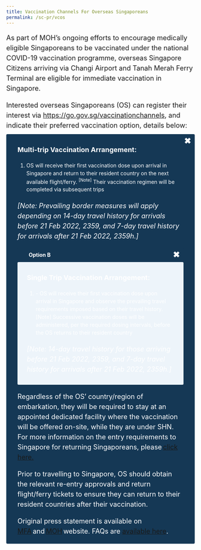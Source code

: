 ```yaml
---
title: Vaccination Channels For Overseas Singaporeans
permalink: /sc-pr/vcos
---
```

<p style="font-size:18px; margin-bottom:10px; line-height:1.5;">As part of MOH’s ongoing efforts to encourage medically eligible Singaporeans to be vaccinated under the national COVID-19 vaccination programme, overseas Singapore Citizens arriving via Changi Airport and Tanah Merah Ferry Terminal are eligible for immediate vaccination in Singapore.</p>

<p style="font-size:18px; margin-bottom:10px; line-height:1.5;">Interested overseas Singaporeans (OS) can register their interest via <a href="https://go.gov.sg/vaccinationchannels" target="_blank">https://go.gov.sg/vaccinationchannels</a>, and indicate their preferred vaccination option, details below:</p>

<html>

<head>
<meta charset="utf-8">
<title>Test Accordion</title>

<style>

input {
    display: none;
}

label {
    display: block;    
    padding: 10px 30px;
    margin: 0 0 1px 0;
    cursor: pointer;
    background: #153855;
    border-radius: 3px;
    color: #FFF;
    transition: ease .5s;
	position: relative;
}

label:hover {
    background: #346f9e;
}

label::after {
	font-family: "Font Awesome 5 Free";
	content: '\271A';
	font-weight: bold;
	font-size: 22px;
	position: absolute;
	right: 10px;
	top: 6px;
}

input:checked + label::after {
	content: '\2716';
}

.content {
    background: #FFFFFF;
    padding: 10px 25px;
    margin: 0 0 1px 0;
    border-radius: 3px;
}

input + label + .content {
    display: none;
}
	
input + label + #scpr {
    display: block;
}
	
input:checked + label + #scpr {
    display: none;
}
	
input + label + #ltph {
    display: block;
}
	
input:checked + label + #ltph {
    display: none;
}	

input:checked + label + .content {
    display: block;
}
	
.test2::after {
	font-family: "Font Awesome 5 Free";
	content: '\2716';
	font-weight: bold;
	font-size: 22px;
	position: absolute;
	right: 10px;
	top: 6px;
}

.test1:checked + label::after {
	content: '\271A';
}

	
</style>
</head>
<body>
<input class="test1" type="checkbox" id="title6" />
<label class="test2" for="title6" style="text-algin:center;><b>Option A</b></label>

<div id="scpr" class="content" style="background-color:#edf4fa;">	
<p style="line-height:1.5; font-size:18px; "><b>Multi-trip Vaccination Arrangement:</b><ol style="margin-top:15px;">
<li style="line-height:1.5;">OS will receive their first vaccination dose upon arrival in Singapore and return to their resident country on the next available flight/ferry. <sup>[Note]</sup> Their vaccination regimen will be completed via subsequent trips</li></ol>									    
</p>
<p style="line-height:1.5; font-size:18px; margin-top:20px; "><i>[Note: Prevailing border measures will apply depending on 14-day travel history for arrivals before 21 Feb 2022, 2359, and 7-day travel history for arrivals after 21 Feb 2022, 2359h.]</i></p>
	</div>
	
<input class="test1" type="checkbox" id="title7"/>
<label class="test2" for="title7"><b>Option B</b></label>

<div id="ltph" class="content" style="background-color:#edf4fa;">
	<p style="line-height:1.5; font-size:18px; "><b>Single Trip Vaccination Arrangement:</b><ol style="margin-top:15px;">
<li style="line-height:1.5;">-	OS will receive their first vaccination dose upon arrival in Singapore and observe the prevailing travel requirements imposed based on their travel history. [Note] Successive vaccination doses will be administered, per the required dosing intervals, before the OS returns to their resident country</li></ol>					
</p>
<p style="line-height:1.5; font-size:18px; margin-top:20px; "><i>[Note: 14-day travel history for those arriving before 21 Feb 2022, 2359, and 7-day travel history for arrivals after 21 Feb 2022, 2359h.]</i></p>
	</div>
</body>
</html>

<p style="font-size:18px; margin-bottom:10px; line-height:1.5;">Regardless of the OS’ country/region of embarkation, they will be required to stay at an appointed dedicated facility where the vaccination will be offered on-site, while they are under SHN. For more information on the entry requirements to Singapore for returning Singaporeans, please <a href="/sc-pr/overview" target="_blank">click here.</a></p>							     
							     
<p style="font-size:18px; margin-bottom:10px; line-height:1.5;">Prior to travelling to Singapore, OS should obtain the relevant re-entry approvals and return flight/ferry tickets to ensure they can return to their resident countries after their vaccination. </p>
							       
<p style="font-size:18px; margin-bottom:10px; line-height:1.5;">Original press statement is available on <a href="https://www.mfa.gov.sg/Newsroom/Press-Statements-Transcripts-and-Photos/2021/09/20210911-COVID-19-Vaccination-Channels-for-Overseas-Singaporeans" target="_blank">MFA</a> and <a href="https://www.moh.gov.sg/news-highlights/details/covid-19-vaccination-channels-for-overseas-singaporeans_11Sep2021" target="_blank">MOH</a> website. FAQs are <a href="https://www.moh.gov.sg/covid-19/vaccination/faqs---vaccination-channels-for-overseas-singaporeans" target="_blank">available here</a>.</p>
